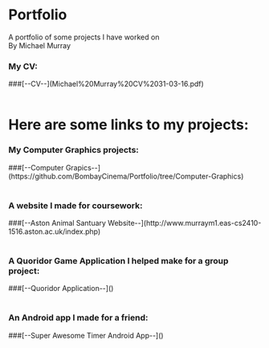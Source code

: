 # Portfolio
A portfolio of some projects I have worked on</br>
By Michael Murray</br>
<h3>My CV:</h3>
###[--CV--](Michael%20Murray%20CV%2031-03-16.pdf)</br></br>
<h1>Here are some links to my projects:</h1>
<h3>My Computer Graphics projects:</h3>
###[--Computer Grapics--](https://github.com/BombayCinema/Portfolio/tree/Computer-Graphics)</br></br>
<h3>A website I made for coursework:</h3>
###[--Aston Animal Santuary Website--](http://www.murraym1.eas-cs2410-1516.aston.ac.uk/index.php)</br></br>
<h3>A Quoridor Game Application I helped make for a group project:</h3>
###[--Quoridor Application--]()</br></br>
<h3>An Android app I made for a friend:</h3>
###[--Super Awesome Timer Android App--]()</br></br>
